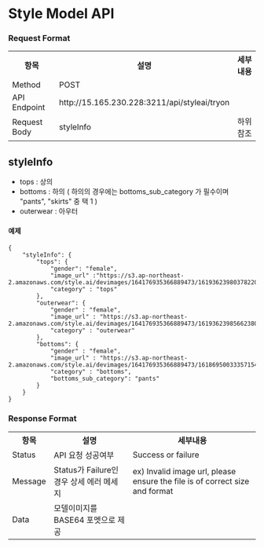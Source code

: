 # Style Model API 


### Request Format
<table>
  <tr>
    <th>항목</th>
    <th>설명</th>
    <th>세부내용</th>
  </tr>
  <tr>
    <td>Method</td>
    <td>POST</td>
    <td></td>
  </tr>
  <tr>
    <td>API Endpoint</td>
    <td>http://15.165.230.228:3211/api/styleai/tryon</td>
    <td></td>
  </tr>
  <tr>
    <td>Request Body</td>
    <td>styleInfo</td>
    <td>하위참조</td>
  </tr>
</table>

## styleInfo
- tops : 상의
- bottoms : 하의 ( 하의의 경우에는 bottoms_sub_category 가 필수이며 "pants", "skirts" 중 택 1 )
- outerwear : 아우터

#### 예제
```
{
    "styleInfo": {
        "tops": {
            "gender": "female",
            "image_url" :"https://s3.ap-northeast-2.amazonaws.com/style.ai/devimages/164176935366889473/161936239803782208.png",
            "category" : "tops"
        },
        "outerwear": {
            "gender" : "female",
            "image_url" : "https://s3.ap-northeast-2.amazonaws.com/style.ai/devimages/164176935366889473/161936239856623808.png",
            "category" : "outerwear"
        },
        "bottoms": {
            "gender" : "female",
            "image_url" : "https://s3.ap-northeast-2.amazonaws.com/style.ai/devimages/164176935366889473/161869500333571547.png",
            "category" : "bottoms",
            "bottoms_sub_category": "pants"
        }
    }
}
```


### Response Format
<table>
  <tr>
    <th>항목</th>
    <th>설명</th>
    <th>세부내용</th>
  </tr>
  <tr>
    <td>Status</td>
    <td>API 요청 성공여부</td>
    <td>Success or failure</td>
  </tr>
  <tr>
    <td>Message</td>
    <td>Status가 Failure인 경우 상세 에러 메세지</td>
    <td>ex) Invalid image url, please ensure the file is of correct size and format</td>
  </tr>
  <tr>
    <td>Data</td>
    <td>모델이미지를 BASE64 포멧으로 제공 </td>
    <td></td>
  </tr>
</table>
